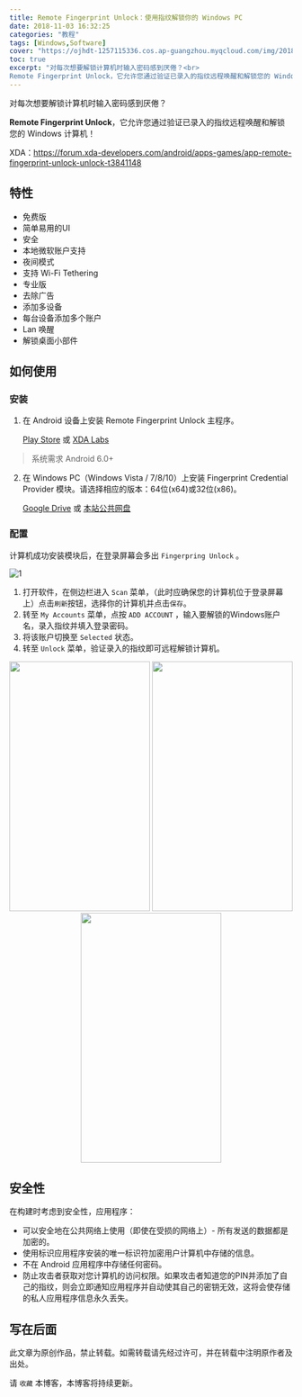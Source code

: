 ```yaml
---
title: Remote Fingerprint Unlock：使用指纹解锁你的 Windows PC
date: 2018-11-03 16:32:25
categories: "教程"
tags: [Windows,Software]
cover: "https://ojhdt-1257115336.cos.ap-guangzhou.myqcloud.com/img/20181103/0.png"
toc: true
excerpt: "对每次想要解锁计算机时输入密码感到厌倦？<br>
Remote Fingerprint Unlock，它允许您通过验证已录入的指纹远程唤醒和解锁您的 Windows 计算机！"
---
```

对每次想要解锁计算机时输入密码感到厌倦？

**Remote Fingerprint Unlock**，它允许您通过验证已录入的指纹远程唤醒和解锁您的 Windows 计算机！

XDA：https://forum.xda-developers.com/android/apps-games/app-remote-fingerprint-unlock-unlock-t3841148

## 特性

- 免费版
 - 简单易用的UI
 - 安全
 - 本地微软账户支持
 - 夜间模式
 - 支持 Wi-Fi Tethering
- 专业版
 - 去除广告
 - 添加多设备
 - 每台设备添加多个账户
 - Lan 唤醒
 - 解锁桌面小部件 

## 如何使用

### 安装

1. 在 Android 设备上安装 Remote Fingerprint Unlock 主程序。

    [Play Store](https://play.google.com/store/apps/details?id=ro.andreimircius.remotefingerauth) 或 [XDA Labs](https://labs.xda-developers.com/store/app/ro.andreimircius.remotefingerauth)
>系统需求 Android 6.0+

2. 在 Windows PC（Windows Vista / 7/8/10）上安装 Fingerprint Credential Provider 模块。请选择相应的版本：64位(x64)或32位(x86)。

    [Google Drive](https://drive.google.com/drive/folders/1bktvp0JcJKfE92efgxQlo06ARrMfLDFd) 或 [本站公共网盘](https://netdisk.ojhdt.com/%E8%BD%AF%E4%BB%B6/Fingerprint%20Credential%20Provider/)

### 配置

计算机成功安装模块后，在登录屏幕会多出 `Fingerpring Unlock` 。

![1](https://ojhdt-1257115336.cos.ap-guangzhou.myqcloud.com/img/20181103/1.png)

1. 打开软件，在侧边栏进入 `Scan` 菜单，（此时应确保您的计算机位于登录屏幕上）点击`刷新`按钮，选择你的计算机并点击`保存`。 
2. 转至 `My Accounts` 菜单，点按 `ADD ACCOUNT` ，输入要解锁的Windows账户名，录入指纹并填入登录密码。
3. 将该账户切换至 `Selected` 状态。
4. 转至 `Unlock` 菜单，验证录入的指纹即可远程解锁计算机。

<div align=center>
<img src="https://ojhdt-1257115336.cos.ap-guangzhou.myqcloud.com/img/20181103/4.png" width="250" height="444" /> <img src="https://ojhdt-1257115336.cos.ap-guangzhou.myqcloud.com/img/20181103/2.png" width="250" height="444" /> <img src="/img/20181103/3.png" width="250" height="444" />
</div>

## 安全性

在构建时考虑到安全性，应用程序：

- 可以安全地在公共网络上使用（即使在受损的网络上）- 所有发送的数据都是加密的。
- 使用标识应用程序安装的唯一标识符加密用户计算机中存储的信息。
- 不在 Android 应用程序中存储任何密码。
- 防止攻击者获取对您计算机的访问权限。如果攻击者知道您的PIN并添加了自己的指纹，则会立即通知应用程序并自动使其自己的密钥无效，这将会使存储的私人应用程序信息永久丢失。

## 写在后面
此文章为原创作品，禁止转载。如需转载请先经过许可，并在转载中注明原作者及出处。

请 `收藏` 本博客，本博客将持续更新。
